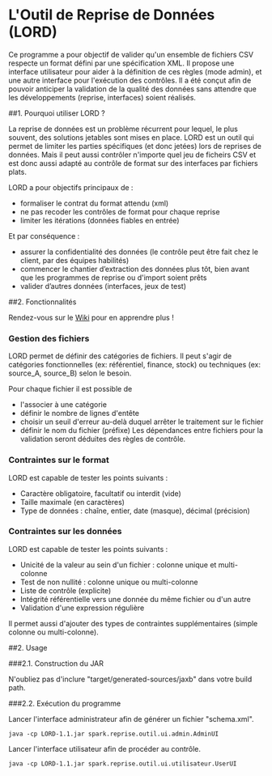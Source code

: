 # L'Outil de Reprise de Données (LORD)

Ce programme a pour objectif de valider qu'un ensemble de fichiers CSV respecte un format défini par une spécification XML.
Il propose une interface utilisateur pour aider à la définition de ces règles (mode admin), et une autre interface pour l'exécution des contrôles.
Il a été conçut afin de pouvoir anticiper la validation de la qualité des données sans attendre que les développements (reprise, interfaces) soient réalisés.

##1. Pourquoi utiliser LORD ?

La reprise de données est un problème récurrent pour lequel, le plus souvent, des solutions jetables sont mises en place.
LORD est un outil qui permet de limiter les parties spécifiques (et donc jetées) lors de reprises de données.
Mais il peut aussi contrôler n'importe quel jeu de ficheirs CSV et est donc aussi adapté au contrôle de format sur des interfaces par fichiers plats.

LORD a pour objectifs principaux de :
* formaliser le contrat du format attendu (xml)
* ne pas recoder les contrôles de format pour chaque reprise
* limiter les itérations (données fiables en entrée)

Et par conséquence :
* assurer la confidentialité des données (le contrôle peut être fait chez le client, par des équipes habilités)
* commencer le chantier d’extraction des données plus tôt, bien avant que les programmes de reprise ou d'import soient prêts
* valider d’autres données (interfaces, jeux de test)

##2. Fonctionnalités

Rendez-vous sur le [Wiki](https://github.com/KleeGroup/LORD/wiki) pour en apprendre plus !

###	Gestion des fichiers

LORD permet de définir des catégories de fichiers. Il peut s'agir de catégories fonctionnelles (ex: référentiel, finance, stock) ou techniques (ex: source_A, source_B) selon le besoin.

Pour chaque fichier il est possible de 
* l'associer à une catégorie
* définir le nombre de lignes d'entête
* choisir un seuil d'erreur au-delà duquel arrêter le traitement sur le fichier
* définir le nom du fichier (préfixe)
Les dépendances entre fichiers pour la validation seront déduites des règles de contrôle.
	
### Contraintes sur le format

LORD est capable de tester les points suivants :
* Caractère obligatoire, facultatif ou interdit (vide)
* Taille maximale (en caractères)
* Type de données  : chaîne, entier, date (masque), décimal (précision)

### Contraintes sur les données

LORD est capable de tester les points suivants :
* Unicité de la valeur au sein d'un fichier : colonne unique et multi-colonne
* Test de non nullité : colonne unique ou multi-colonne
* Liste de contrôle (explicite)
* Intégrité référentielle vers une donnée du même fichier ou d'un autre
* Validation d'une expression régulière

Il permet aussi d'ajouter des types de contraintes supplémentaires (simple colonne ou multi-colonne).

##2. Usage

###2.1. Construction du JAR

N'oubliez pas d'inclure "target/generated-sources/jaxb" dans votre build path.

###2.2. Exécution du programme

Lancer l'interface administrateur afin de générer un fichier "schema.xml".
```
java -cp LORD-1.1.jar spark.reprise.outil.ui.admin.AdminUI 
```

Lancer l'interface utilisateur afin de procéder au contrôle.
```
java -cp LORD-1.1.jar spark.reprise.outil.ui.utilisateur.UserUI
```